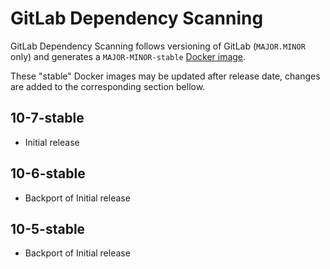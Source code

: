 # GitLab Dependency Scanning

GitLab Dependency Scanning follows versioning of GitLab (`MAJOR.MINOR` only) and generates a `MAJOR-MINOR-stable` [Docker image](https://gitlab.com/gitlab-org/security-products/dependency-scanning/container_registry).

These "stable" Docker images may be updated after release date, changes are added to the corresponding section bellow.

## 10-7-stable
- Initial release

## 10-6-stable
- Backport of Initial release

## 10-5-stable
- Backport of Initial release
